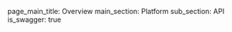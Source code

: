 page_main_title: Overview
main_section: Platform
sub_section: API
is_swagger: true

<div id="swagger-ui-container" class="swagger-ui-wrap"></div>
